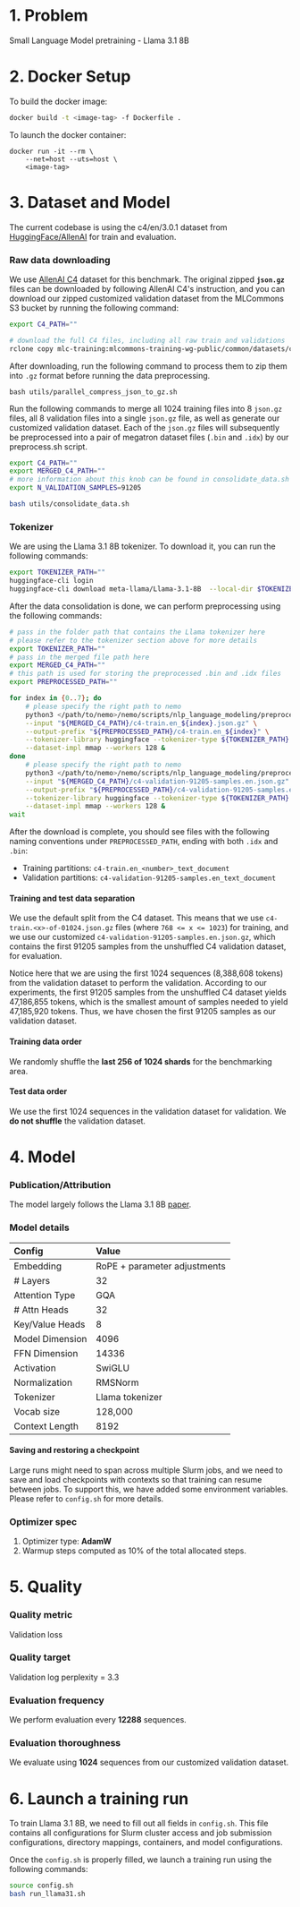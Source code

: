 # 1. Problem 

Small Language Model pretraining - Llama 3.1 8B

# 2. Docker Setup
To build the docker image: 
```bash
docker build -t <image-tag> -f Dockerfile .
```

To launch the docker container: 
```
docker run -it --rm \
    --net=host --uts=host \
    <image-tag>
```


# 3. Dataset and Model

The current codebase is using the c4/en/3.0.1 dataset from [HuggingFace/AllenAI](https://huggingface.co/datasets/allenai/c4) for train and evaluation. 

<!-- ### Preprocessed data download

The pre-tokenized dataset and the tokenizer are available to download from the S3 bucket. You can download this data from the bucket using RClone as follows: 

To run Rclone on Windows, you can download the executable [here](https://rclone.org/install/#windows). To install Rclone on Linux/macOS/BSD systems, run:

```
sudo -v ; curl https://rclone.org/install.sh | sudo bash
```

Once Rclone is installed, run the following command to authenticate with the bucket:

```
rclone config create mlc-training s3 provider=Cloudflare access_key_id=76ea42eadb867e854061a1806220ee1e secret_access_key=a53625c4d45e3ca8ac0df8a353ea3a41ffc3292aa25259addd8b7dc5a6ce2936 endpoint=https://c2686074cb2caf5cbaf6d134bdba8b47.r2.cloudflarestorage.com
```

You can then navigate in the terminal to your desired download directory and run the following commands to download the dataset and checkpoints: -->

### Raw data downloading

We use [AllenAI C4](https://huggingface.co/datasets/allenai/c4) dataset for this benchmark. The original zipped **`json.gz`** files can be downloaded by following AllenAI C4's instruction, and you can download our zipped customized validation dataset from the MLCommons S3 bucket by running the following command: 


```bash
export C4_PATH=""

# download the full C4 files, including all raw train and validations
rclone copy mlc-training:mlcommons-training-wg-public/common/datasets/c4/original/en_json/3.0.1 $C4_PATH -P
```
After downloading, run the following command to process them to zip them into `.gz` format before running the data preprocessing. 

```
bash utils/parallel_compress_json_to_gz.sh
```

Run the following commands to merge all 1024 training files into 8 `json.gz` files, all 8 validation files into a single `json.gz` file, as well as generate our customized validation dataset. Each of the `json.gz` files will subsequently be preprocessed into a pair of megatron dataset files (`.bin` and `.idx`) by our preprocess.sh script. 

```bash
export C4_PATH=""
export MERGED_C4_PATH=""
# more information about this knob can be found in consolidate_data.sh
export N_VALIDATION_SAMPLES=91205

bash utils/consolidate_data.sh
```

### Tokenizer
We are using the Llama 3.1 8B tokenizer. To download it, you can run the following commands:
```bash
export TOKENIZER_PATH=""
huggingface-cli login
huggingface-cli download meta-llama/Llama-3.1-8B  --local-dir $TOKENIZER_PATH
```

After the data consolidation is done, we can perform preprocessing using the following commands: 

```bash
# pass in the folder path that contains the Llama tokenizer here
# please refer to the tokenizer section above for more details
export TOKENIZER_PATH=""
# pass in the merged file path here
export MERGED_C4_PATH=""
# this path is used for storing the preprocessed .bin and .idx files
export PREPROCESSED_PATH=""

for index in {0..7}; do
    # please specify the right path to nemo
    python3 </path/to/nemo>/nemo/scripts/nlp_language_modeling/preprocess_data_for_megatron.py \
    --input "${MERGED_C4_PATH}/c4-train.en_${index}.json.gz" \
    --output-prefix "${PREPROCESSED_PATH}/c4-train.en_${index}" \
    --tokenizer-library huggingface --tokenizer-type ${TOKENIZER_PATH} \
    --dataset-impl mmap --workers 128 &
done
    # please specify the right path to nemo
    python3 </path/to/nemo>/nemo/scripts/nlp_language_modeling/preprocess_data_for_megatron.py \
    --input "${MERGED_C4_PATH}/c4-validation-91205-samples.en.json.gz" \
    --output-prefix "${PREPROCESSED_PATH}/c4-validation-91205-samples.en" \
    --tokenizer-library huggingface --tokenizer-type ${TOKENIZER_PATH} \
    --dataset-impl mmap --workers 128 & 
wait

```

After the download is complete, you should see files with the following naming conventions under `PREPROCESSED_PATH`, ending with both `.idx` and `.bin`: 
- Training partitions: `c4-train.en_<number>_text_document`
- Validation partitions: `c4-validation-91205-samples.en_text_document`

#### Training and test data separation

We use the default split from the C4 dataset. This means that we use `c4-train.<x>-of-01024.json.gz` files (where `768 <= x <= 1023`) for training, and we use our customized `c4-validation-91205-samples.en.json.gz`, which contains the first 91205 samples from the unshuffled C4 validation dataset, for evaluation. 

Notice here that we are using the first 1024 sequences (8,388,608 tokens) from the validation dataset to perform the validation. According to our experiments, the first 91205 samples from the unshuffled C4 dataset yields 47,186,855 tokens, which is the smallest amount of samples needed to yield 47,185,920 tokens. Thus, we have chosen the first 91205 samples as our validation dataset. 

#### Training data order

We randomly shuffle the **last 256 of 1024 shards** for the benchmarking area.

#### Test data order

We use the first 1024 sequences in the validation dataset for validation. We **do not shuffle** the validation dataset. 

# 4. Model
### Publication/Attribution

The model largely follows the Llama 3.1 8B [paper](https://arxiv.org/abs/2407.21783). 

### Model details

| Config | Value |
| :-- | :-- | 
| Embedding | RoPE + parameter adjustments |
| # Layers | 32 | 
| Attention Type | GQA |
| # Attn Heads | 32 | 
| Key/Value Heads | 8 | 
| Model Dimension | 4096 |
| FFN Dimension | 14336 |
| Activation | SwiGLU | 
| Normalization | RMSNorm |  
| Tokenizer | Llama tokenizer |
| Vocab size | 128,000 |  
| Context Length | 8192 |


#### Saving and restoring a checkpoint

Large runs might need to span across multiple Slurm jobs, and we need to save and load checkpoints with contexts so that training can resume between jobs. To support this, we have added some environment variables. Please refer to `config.sh` for more details. 

### Optimizer spec

1. Optimizer type: **AdamW**
2. Warmup steps computed as 10% of the total allocated steps.

# 5. Quality
### Quality metric

Validation loss

### Quality target

Validation log perplexity = 3.3

### Evaluation frequency

We perform evaluation every **12288** sequences. 

### Evaluation thoroughness

We evaluate using **1024** sequences from our customized validation dataset. 

# 6. Launch a training run

To train Llama 3.1 8B, we need to fill out all fields in `config.sh`. This file contains all configurations for Slurm cluster access and job submission configurations, directory mappings, containers, and model configurations. 

Once the `config.sh` is properly filled, we launch a training run using the following commands:

```bash
source config.sh
bash run_llama31.sh
```